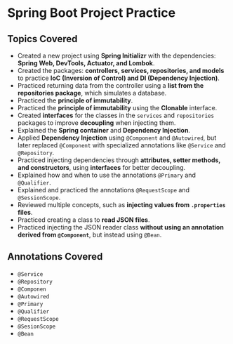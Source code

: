 # Spring Boot Project Practice  

## Topics Covered  

- Created a new project using **Spring Initializr** with the dependencies: **Spring Web, DevTools, Actuator, and Lombok**. 
- Created the packages: **controllers, services, repositories, and models** to practice **IoC (Inversion of Control) and DI (Dependency Injection)**. 
- Practiced returning data from the controller using a **list from the repositories package**, which simulates a database. 
- Practiced the **principle of immutability**. 
- Practiced the **principle of immutability** using the **Clonable** interface.  
- Created **interfaces** for the classes in the `services` and `repositories` packages to improve **decoupling** when injecting them.  
- Explained the **Spring container** and **Dependency Injection**.  
- Applied **Dependency Injection** using `@Component` and `@Autowired`, but later replaced `@Component` with specialized annotations like `@Service` and `@Repository`.  
- Practiced injecting dependencies through **attributes, setter methods, and constructors**, using **interfaces** for better decoupling.  
- Explained how and when to use the annotations `@Primary` and `@Qualifier`.  
- Explained and practiced the annotations `@RequestScope` and `@SessionScope`.  
- Reviewed multiple concepts, such as **injecting values from `.properties` files**.  
- Practiced creating a class to **read JSON files**.  
- Practiced injecting the JSON reader class **without using an annotation derived from `@Component`**, but instead using `@Bean`.  

## Annotations Covered

- `@Service`
- `@Repository`
- `@Componen`
- `@Autowired`
- `@Primary`
- `@Qualifier`
- `@RequestScope`
- `@SesionScope`
- `@Bean`
